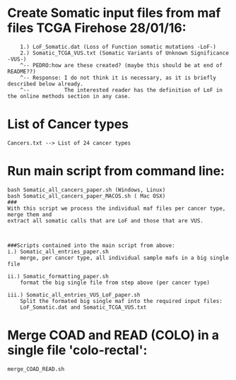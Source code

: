 # Create Somatic input files from maf files TCGA Firehose 28/01/16:  
    	1.) LoF_Somatic.dat (Loss of Function somatic mutations -LoF-) 
    	2.) Somatic_TCGA_VUS.txt (Somatic Variants of Unknown Significance -VUS-)
		^-- PEDRO:how are these created? (maybe this should be at end of README??)
		^-- Response: I do not think it is necessary, as it is briefly described below already.
		^--           The interested reader has the definition of LoF in the online methods section in any case.

# List of Cancer types
    Cancers.txt --> List of 24 cancer types


# Run main script from command line:
    bash Somatic_all_cancers_paper.sh (Windows, Linux)
    bash Somatic_all_cancers_paper_MACOS.sh ( Mac OSX)
    ###
    With this script we process the individual maf files per cancer type, merge them and 
    extract all somatic calls that are LoF and those that are VUS.
    


	###Scripts contained into the main script from above:
	i.) Somatic_all_entries_paper.sh 
		merge, per cancer type, all individual sample mafs in a big single file
		
	ii.) Somatic_formatting_paper.sh 
		format the big single file from step above (per cancer type)
		
	iii.) Somatic_all_entries_VUS_LoF_paper.sh 
		Split the formated big single maf into the required input files: 
		LoF_Somatic.dat and Somatic_TCGA_VUS.txt


# Merge COAD and READ (COLO) in a single file 'colo-rectal':
  	merge_COAD_READ.sh

